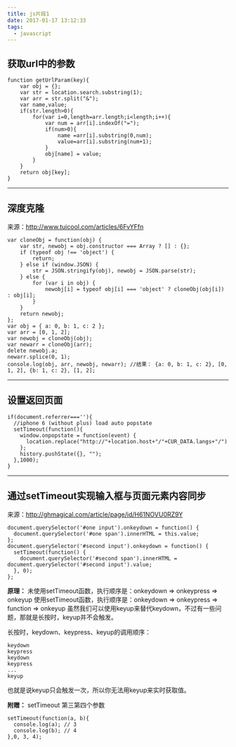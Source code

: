 ```yaml
---
title: js片段1
date: 2017-01-17 13:12:33
tags:
  - javascript
---
```


## 获取url中的参数 ##

```
function getUrlParam(key){
    var obj = {};
    var str = location.search.substring(1);
    var arr = str.split("&");
    var name,value;
    if(str.length>0){
        for(var i=0,length=arr.length;i<length;i++){
            var num = arr[i].indexOf("=");
            if(num>0){
                name =arr[i].substring(0,num);
                value=arr[i].substring(num+1);
            }
            obj[name] = value;
        }
    }
    return obj[key];
}
```

---

<!--more-->

## 深度克隆 ##

来源：http://www.tuicool.com/articles/6FvYFfn

```
var cloneObj = function(obj) {
    var str, newobj = obj.constructor === Array ? [] : {};
    if (typeof obj !== 'object') {
        return;
    } else if (window.JSON) {
        str = JSON.stringify(obj), newobj = JSON.parse(str);
    } else {
        for (var i in obj) {
            newobj[i] = typeof obj[i] === 'object' ? cloneObj(obj[i]) : obj[i];
        }
    }
    return newobj;
};
var obj = { a: 0, b: 1, c: 2 };
var arr = [0, 1, 2];
var newobj = cloneObj(obj);
var newarr = cloneObj(arr);
delete newobj.a;
newarr.splice(0, 1);
console.log(obj, arr, newobj, newarr); //结果： {a: 0, b: 1, c: 2}, [0, 1, 2], {b: 1, c: 2}, [1, 2];
```

---

## 设置返回页面 ##

```
if(document.referrer===''){
  //iphone 6 (without plus) load auto popstate
  setTimeout(function(){
    window.onpopstate = function(event) {
      location.replace("http://"+location.host+"/"+CUR_DATA.langs+"/")
    };
    history.pushState({}, "");
  },1000);
}
```

---

## 通过setTimeout实现输入框与页面元素内容同步 ##

来源：http://ghmagical.com/article/page/id/H61NOVU0RZ9Y
```
document.querySelector('#one input').onkeydown = function() {   
  document.querySelector('#one span').innerHTML = this.value;   
};   
document.querySelector('#second input').onkeydown = function() {   
  setTimeout(function() {   
    document.querySelector('#second span').innerHTML = document.querySelector('#second input').value;
  }, 0);
};
```
**原理：**
未使用setTimeout函数，执行顺序是：onkeydown => onkeypress => onkeyup
使用setTimeout函数，执行顺序是：onkeydown => onkeypress => function => onkeyup
虽然我们可以使用keyup来替代keydown，不过有一些问题，那就是长按时，keyup并不会触发。

长按时，keydown、keypress、keyup的调用顺序：
```
keydown
keypress
keydown
keypress
...
keyup
```
也就是说keyup只会触发一次，所以你无法用keyup来实时获取值。

**附赠：**
setTimeout 第三第四个参数
```
setTimeout(function(a, b){   
  console.log(a); // 3
  console.log(b); // 4
},0, 3, 4);
```
